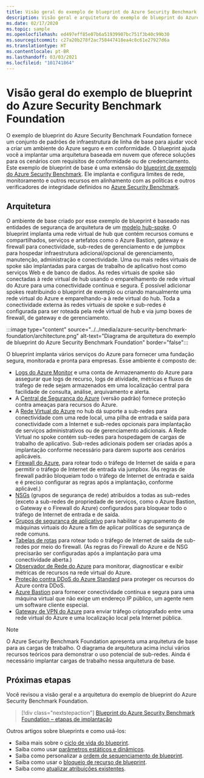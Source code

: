 ```yaml
---
title: Visão geral do exemplo de blueprint do Azure Security Benchmark Foundation
description: Visão geral e arquitetura do exemplo de blueprint do Azure Security Benchmark Foundation.
ms.date: 02/17/2020
ms.topic: sample
ms.openlocfilehash: ed497eff85e07b6a51939907bc751f3b40c99b30
ms.sourcegitcommit: c27a20b278f2ac758447418ea4c8c61e27927d6a
ms.translationtype: HT
ms.contentlocale: pt-BR
ms.lasthandoff: 03/03/2021
ms.locfileid: "101741864"
---
```

# <a name="overview-of-the-azure-security-benchmark-foundation-blueprint-sample"></a>Visão geral do exemplo de blueprint do Azure Security Benchmark Foundation

O exemplo de blueprint do Azure Security Benchmark Foundation fornece um conjunto de padrões de infraestrutura de linha de base para ajudar você a criar um ambiente do Azure seguro e em conformidade. O blueprint ajuda você a implantar uma arquitetura baseada em nuvem que oferece soluções para os cenários com requisitos de conformidade ou de credenciamento. Este exemplo de blueprint de base é uma extensão do [blueprint de exemplo do Azure Security Benchmark](../azure-security-benchmark.md). Ele implanta e configura limites de rede, monitoramento e outros recursos em alinhamento com as políticas e outros verificadores de integridade definidos no [Azure Security Benchmark](../../../../security/benchmarks/index.yml).

## <a name="architecture"></a>Arquitetura

O ambiente de base criado por esse exemplo de blueprint é baseado nas entidades de segurança de arquitetura de um [modelo hub-spoke](/azure/architecture/reference-architectures/hybrid-networking/hub-spoke).
O blueprint implanta uma rede virtual de hub que contém recursos comuns e compartilhados, serviços e artefatos como o Azure Bastion, gateway e firewall para conectividade, sub-redes de gerenciamento e de jumpbox para hospedar infraestrutura adicional/opcional de gerenciamento, manutenção, administração e conectividade. Uma ou mais redes virtuais de spoke são implantadas para cargas de trabalho de aplicativo host como serviços Web e de banco de dados. As redes virtuais de spoke são conectadas à rede virtual de hub usando o emparelhamento de rede virtual do Azure para uma conectividade contínua e segura. É possível adicionar spokes reatribuindo o blueprint de exemplo ou criando manualmente uma rede virtual do Azure e emparelhando-a à rede virtual do hub. Toda a conectividade externa às redes virtuais de spoke e sub-redes é configurada para ser roteada pela rede virtual de hub e via jump boxes de firewall, de gateway e de gerenciamento.

:::image type="content" source="../../media/azure-security-benchmark-foundation/architecture.png" alt-text="Diagrama de arquitetura do exemplo de blueprint do Azure Security Benchmark Foundation" border="false":::

O blueprint implanta vários serviços do Azure para fornecer uma fundação segura, monitorada e pronta para empresas. Esse ambiente é composto de:

- [Logs do Azure Monitor](../../../../azure-monitor/logs/data-platform-logs.md) e uma conta de Armazenamento do Azure para assegurar que logs de recurso, logs de atividade, métricas e fluxos de tráfego de rede sejam armazenados em uma localização central para facilidade de consulta, análise, arquivamento e alerta.
- A [Central de Segurança do Azure](../../../../security-center/security-center-introduction.md) (versão padrão) fornece proteção contra ameaças para recursos do Azure.
- A [Rede Virtual do Azure](../../../../virtual-network/virtual-networks-overview.md) no hub dá suporte a sub-redes para conectividade com uma rede local, uma pilha de entrada e saída para conectividade com a Internet e sub-redes opcionais para implantação de serviços administrativos ou de gerenciamento adicionais. A Rede Virtual no spoke contém sub-redes para hospedagem de cargas de trabalho de aplicativo. Sub-redes adicionais podem ser criadas após a implantação conforme necessário para darem suporte aos cenários aplicáveis.
- [Firewall do Azure](../../../../firewall/overview.md), para rotear todo o tráfego de Internet de saída e para permitir o tráfego de Internet de entrada via jumpbox. (As regras de firewall padrão bloqueiam todo o tráfego de Internet de entrada e saída e é preciso configurar as regras após a implantação, conforme aplicável.)
- [NSGs](../../../../virtual-network/network-security-group-how-it-works.md) (grupos de segurança de rede) atribuídos a todas as sub-redes (exceto a sub-redes de propriedade de serviços, como o Azure Bastion, o Gateway e o Firewall do Azure) configurados para bloquear todo o tráfego de Internet de entrada e de saída.
- [Grupos de segurança de aplicativo](../../../../virtual-network/application-security-groups.md) para habilitar o agrupamento de máquinas virtuais do Azure a fim de aplicar políticas de segurança de rede comuns.
- [Tabelas de rotas](../../../../virtual-network/manage-route-table.md) para rotear todo o tráfego de Internet de saída de sub-redes por meio do firewall. (As regras do Firewall do Azure e de NSG precisarão ser configuradas após a implantação para uma conectividade aberta.)
- [Observador de Rede do Azure](../../../../network-watcher/network-watcher-monitoring-overview.md) para monitorar, diagnosticar e exibir métricas de recursos na rede virtual do Azure.
- [Proteção contra DDoS do Azure Standard](../../../../ddos-protection/ddos-protection-overview.md) para proteger os recursos do Azure contra DDoS.
- [Azure Bastion](../../../../bastion/bastion-overview.md) para fornecer conectividade contínua e segura para uma máquina virtual que não exige um endereço IP público, um agente nem um software cliente especial.
- [Gateway de VPN do Azure](../../../../vpn-gateway/vpn-gateway-about-vpngateways.md) para enviar tráfego criptografado entre uma rede virtual do Azure e uma localização local pela Internet pública.

> [!NOTE] 
> O Azure Security Benchmark Foundation apresenta uma arquitetura de base para as cargas de trabalho. O diagrama de arquitetura acima inclui vários recursos teóricos para demonstrar o uso potencial de sub-redes. Ainda é necessário implantar cargas de trabalho nessa arquitetura de base.

## <a name="next-steps"></a>Próximas etapas

Você revisou a visão geral e a arquitetura do exemplo de blueprint do Azure Security Benchmark Foundation.

> [!div class="nextstepaction"]
> [Blueprint do Azure Security Benchmark Foundation – etapas de implantação](./deploy.md)

Outros artigos sobre blueprints e como usá-los:

- Saiba mais sobre o [ciclo de vida do blueprint](../../concepts/lifecycle.md).
- Saiba como usar [parâmetros estáticos e dinâmicos](../../concepts/parameters.md).
- Saiba como personalizar a [ordem de sequenciamento de blueprint](../../concepts/sequencing-order.md).
- Saiba como usar o [bloqueio de recurso de blueprint](../../concepts/resource-locking.md).
- Saiba como [atualizar atribuições existentes](../../how-to/update-existing-assignments.md).